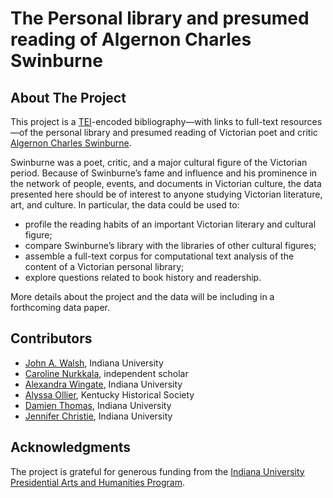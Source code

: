 # The Personal library and presumed reading of Algernon Charles Swinburne

## About The Project

This project is a [TEI](https://tei-c.org/release/doc/tei-p5-doc/en/html/index.html)-encoded bibliography—with links to full-text resources—of the personal library and presumed reading of Victorian poet and critic [Algernon Charles Swinburne](http://swinburneproject.org/). 

Swinburne was a poet, critic, and a major cultural figure of the Victorian period. Because of Swinburne’s fame and influence and his prominence in the network of people, events, and documents in Victorian culture, the data presented here should be of interest to anyone studying Victorian literature, art, and culture. In particular, the data could be used to:

- profile the reading habits of an important Victorian literary and cultural figure;
- compare Swinburne’s library with the libraries of other cultural figures;
- assemble a full-text corpus for computational text analysis of the content of a Victorian personal library;
- explore questions related to book history and readership.

More details about the project and the data will be including in a forthcoming data paper.

## Contributors

- [John A. Walsh](https://github.com/jawalsh/), Indiana University
- [Caroline Nurkkala](https://github.com/Ordeyn), independent scholar
- [Alexandra Wingate](https://github.com/aewingate), Indiana University
- [Alyssa Ollier](https://github.com/AlyssaMertka), Kentucky Historical Society
- [Damien Thomas](https://github.com/thomdaro), Indiana University
- [Jennifer Christie](https://github.com/jchristie01), Indiana University

## Acknowledgments

The project is grateful for generous funding from the [Indiana University Presidential Arts and Humanities Program](https://research.iu.edu/funding-proposals/funding/opportunities/presidential-arts-humanities/index.html).

